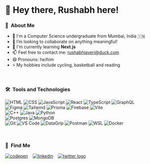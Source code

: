 # 👋 Hey there, Rushabh here!

### 📌&nbsp; About Me

- 👦 I'm a Computer Science undergraduate from Mumbai, India 🇮🇳
- 👯 I’m looking to collaborate on anything meaningful!
- 🌱 I'm currently learning **Next.js**
- 📫 Feel free to contact me: [rushabhjaveri@duck.com][email]
- 😄 Pronouns: he/him
- ⚡ My hobbies include cycling, basketball and reading

<br />

### 🛠️&nbsp; Tools and Technologies

![HTML](https://img.shields.io/badge/-HTML-ef7733?logo=html5&logoColor=white&style=for-the-badge)
![CSS](https://img.shields.io/badge/-CSS-254bdd?logo=css3&logoColor=white&style=for-the-badge)
![JavaScript](https://img.shields.io/badge/-JavaScript-f2a81c?logo=javascript&logoColor=white&style=for-the-badge)
![React](https://img.shields.io/badge/-React-222222?logo=react&logoColor=white&style=for-the-badge)
![TypeScript](https://img.shields.io/badge/-TypeScript-3178c6?logo=typescript&logoColor=white&style=for-the-badge)
![GraphQL](https://img.shields.io/badge/-GraphQL-e00098?logo=graphql&logoColor=white&style=for-the-badge)
<br />
![Figma](https://img.shields.io/badge/-Figma-9d56f7?logo=figma&logoColor=white&style=for-the-badge)
![Tailwind](https://img.shields.io/badge/-Tailwind-15b3c0?logo=tailwindcss&logoColor=white&style=for-the-badge)
![Prisma](https://img.shields.io/badge/-Prisma-2d3748?logo=prisma&logoColor=white&style=for-the-badge)
![Firebase](https://img.shields.io/badge/-Firebase-f38110?logo=firebase&logoColor=white&style=for-the-badge)
![Vite](https://img.shields.io/badge/-Vite-8976ff?logo=vite&logoColor=white&style=for-the-badge)
<br />
![C++](https://img.shields.io/badge/-C++-6295cb?logo=c%2B%2B&logoColor=white&style=for-the-badge)
![Java](https://img.shields.io/badge/-Java-ea2728?logo=openjdk&logoColor=white&style=for-the-badge)
![Python](https://img.shields.io/badge/-Python-3674a9?logo=python&logoColor=white&style=for-the-badge)
<br />
![Postgres](https://img.shields.io/badge/-Postgres-31648c?logo=postgresql&logoColor=white&style=for-the-badge)
![MongoDB](https://img.shields.io/badge/-MongoDB-48a248?logo=mongodb&logoColor=white&style=for-the-badge)
<br />
![Git](https://img.shields.io/badge/-Git-e44c30?logo=git&logoColor=white&style=for-the-badge)
![VS Code](https://img.shields.io/badge/-VS%20Code-1ba8ee?logo=visual-studio-code&logoColor=white&style=for-the-badge)
![DataGrip](https://img.shields.io/badge/-DataGrip-f056e0?logo=datagrip&logoColor=white&style=for-the-badge)
![Postman](https://img.shields.io/badge/-Postman-f76935?logo=postman&logoColor=white&style=for-the-badge)
![WSL](https://img.shields.io/badge/-WSL-02b35a?logo=linux&logoColor=white&style=for-the-badge)
![Docker](https://img.shields.io/badge/-Docker-2496ed?logo=docker&logoColor=white&style=for-the-badge)

<br />

### 🔗&nbsp; Find Me

[![codepen](https://img.shields.io/badge/-rushabhhere-a529f1?logo=codepen&style=flat-square)][codepen]
&nbsp;&nbsp;
[![linkedin](https://img.shields.io/badge/-rushabh--javeri-0a66c2?logo=linkedin&style=flat-square)][linkedin]
&nbsp;&nbsp;
[![twitter logo](https://img.shields.io/badge/-12ushabh-1d9bf0?logo=twitter&style=flat-square&logoColor=white)][twitter]

<!-- Links -->

[email]: mailto:rushabhjaveri@duck.com
[codepen]: https://www.codepen.io/rushabhhere
[linkedin]: https://www.linkedin.com/in/rushabh-javeri
[twitter]: https://www.twitter.com/12ushabh
